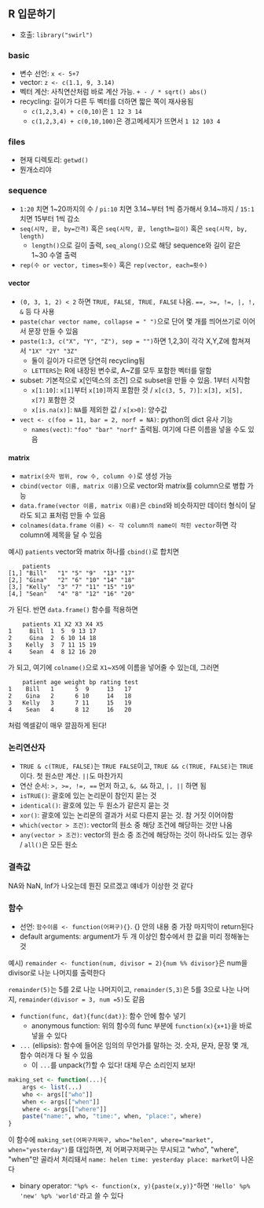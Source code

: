 ## R 입문하기

+ 호출: `library("swirl")`

### basic

+ 변수 선언: `x <- 5+7`
+ vector: `z <- c(1.1, 9, 3.14)`
+ 벡터 계산: 사칙연산처럼 바로 계산 가능. `+ - / * sqrt() abs()`
+ recycling: 길이가 다른 두 벡터를 더하면 짧은 쪽이 재사용됨
  + `c(1,2,3,4) + c(0,10)`은 `1 12 3 14`
  + `c(1,2,3,4) + c(0,10,100)`은 경고메세지가 뜨면서 `1 12 103 4`

### files

+ 현재 디렉토리: `getwd()`
+ 뭔개소리야

### sequence

+ `1:20` 치면 1~20까지의 수 / `pi:10` 치면 3.14~부터 1씩 증가해서 9.14~까지 / `15:1` 치면 15부터 1씩 감소
+ `seq(시작, 끝, by=간격)` 혹은 `seq(시작, 끝, length=길이)` 혹은 `seq(시작, by, length)`
  + `length()`으로 길이 출력, `seq_along()`으로 해당 sequence와 길이 같은 1~30 수열 출력
+ `rep(수 or vector, times=횟수)` 혹은 `rep(vector, each=횟수)`

#### vector

+ `(0, 3, 1, 2) < 2` 하면 `TRUE, FALSE, TRUE, FALSE` 나옴. `==, >=, !=, |, !, &` 등 다 사용
+ `paste(char vector name, collapse = " ")`으로 단어 몇 개를 띄어쓰기로 이어서 문장 만들 수 있음
+ `paste(1:3, c("X", "Y", "Z"), sep = "")`하면 1,2,3이 각각 X,Y,Z에 합쳐져서  `"1X" "2Y" "3Z"`
  + 둘이 길이가 다르면 당연히 recycling됨
  + `LETTERS`는 R에 내장된 변수로, A~Z를 모두 포함한 벡터를 말함
+ subset: 기본적으로 x[인덱스의 조건] 으로 subset을 만들 수 있음. 1부터 시작함
  + `x[1:10]`: `x[1]`부터 `x[10]`까지 포함한 것 / `x[c(3, 5, 7)]`: `x[3], x[5], x[7]` 포함한 것
  + `x[is.na(x)]`: `NA`를 제외한 값 / `x[x>0]`: 양수값
+ `vect <- c(foo = 11, bar = 2, norf = NA)`: python의 dict 유사 기능
  + `names(vect)`: `"foo" "bar" "norf"` 출력됨. 여기에 다른 이름을 넣을 수도 있음

#### matrix

+ `matrix(숫자 범위, row 수, column 수)`로 생성 가능
+ `cbind(vector 이름, matrix 이름)`으로 vector와 matrix를 column으로 병합 가능
+ `data.frame(vector 이름, matrix 이름)`은 `cbind`와 비슷하지만 데이터 형식이 달라도 되고 표처럼 만들 수 있음
+ `colnames(data.frame 이름) <- 각 column의 name이 적힌 vector`하면 각 column에 제목을 달 수 있음

예시) `patients` vector와 matrix 하나를 `cbind()`로 합치면

```
	patients                       
[1,] "Bill"   "1" "5" "9"  "13" "17"
[2,] "Gina"   "2" "6" "10" "14" "18"
[3,] "Kelly"  "3" "7" "11" "15" "19"
[4,] "Sean"   "4" "8" "12" "16" "20"
```
가 된다. 반면 `data.frame()` 함수를 적용하면

```
	patients X1 X2 X3 X4 X5
1     Bill  1  5  9 13 17
2     Gina  2  6 10 14 18
3    Kelly  3  7 11 15 19
4     Sean  4  8 12 16 20
```
가 되고, 여기에 `colname()`으로 `X1`~`X5`에 이름을 넣어줄 수 있는데, 그러면

```
	patient age weight bp rating test
1    Bill   1      5  9     13   17
2    Gina   2      6 10     14   18
3   Kelly   3      7 11     15   19
4    Sean   4      8 12     16   20
```
처럼 엑셀같이 매우 깔끔하게 된다!

### 논리연산자

+ `TRUE & c(TRUE, FALSE)`는 `TRUE FALSE`이고, `TRUE && c(TRUE, FALSE)`는 `TRUE`이다. 첫 원소만 계산. `||`도 마찬가지
+ 연산 순서: `>, >=, !=, ==` 먼저 하고, `&, &&` 하고, `|, ||` 하면 됨
+ `isTRUE()`: 괄호에 있는 논리문이 참인지 묻는 것
+ `identical()`: 괄호에 있는 두 원소가 같은지 묻는 것
+ `xor()`: 괄호에 있는 논리문의 결과가 서로 다른지 묻는 것. 참 거짓 이어야함
+ `which(vector > 조건)`: vector의 원소 중 해당 조건에 해당하는 것만 나옴
+ `any(vector > 조건)`: vector의 원소 중 조건에 해당하는 것이 하나라도 있는 경우 / `all()`은 모든 원소

### 결측값

NA와 NaN, Inf가 나오는데 뭔진 모르겠고 얘네가 이상한 것 같다

### 함수

+ 선언: `함수이름 <- function(어쩌구){}`. {} 안의 내용 중 가장 마지막이 return된다
+ default arguments: argument가 두 개 이상인 함수에서 한 값을 미리 정해놓는 것

예시) `remainder <- function(num, divisor = 2){num %% divisor}`은 num을 divisor로 나눈 나머지를 출력한다

`remainder(5)`는 5를 2로 나눈 나머지이고, `remainder(5,3)`은 5를 3으로 나눈 나머지, `remainder(divisor = 3, num =5)`도 같음

+ `function(func, dat){func(dat)}`: 함수 안에 함수 넣기
  + anonymous function: 위의 함수의 func 부분에 `function(x){x+1}`을 바로 넣을 수 있다
+ `...` (ellipsis): 함수에 들어온 임의의 무언가를 말하는 것. 숫자, 문자, 문장 몇 개, 함수 여러개 다 될 수 있음
  + 이 `...`를 unpack(?)할 수 있다! 대체 무슨 소리인지 보자!

```R
making_set <- function(...){
    args <- list(...)
    who <- args[["who"]]
    when <- args[["when"]]
    where <- args[["where"]]
    paste("name:", who, "time:", when, "place:", where)
}
```

이 함수에 `making_set(어쩌구저쩌구, who="helen", where="market", when="yesterday")`를 대입하면, 저 어쩌구저쩌구는 무시되고 "who", "where", "when"만 골라서 처리돼서 `name: helen time: yesterday place: market`이 나온다

+ binary operator: `"%p% <- function(x, y){paste(x,y)}"`하면 `'Hello' %p% 'new' %p% 'world'`라고 쓸 수 있다